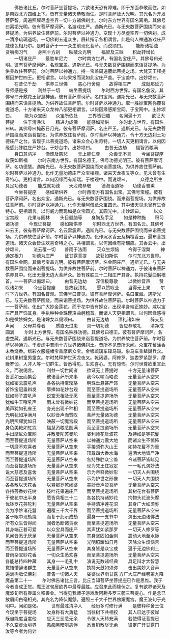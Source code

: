 <!-- { "loadSidebar": true } -->
　　佛告诸比丘。尔时菩萨坐菩提场。六欲诸天恐有障难。即于东面恭敬而住。如是南西北方四维上下。皆有无量诸天恭敬而住。是时菩萨放大光明。其光名为开发菩萨智。周遍照耀尽虚空界一切十方诸佛刹土。尔时东方世界有国名离垢。其佛号曰离垢光明。彼有菩萨摩诃萨。名游戏庄严。遇斯光已。与无央数菩萨围绕而来诣菩提场。为供养故住菩萨前。尔时菩萨以神通力。变现十方尽虚空界一切佛刹。成一清净琉璃道场。一切佛刹五道众生。展转指示各相谓言。此是何人神通游戏庄严威德色相乃尔。是时菩萨于一一众生前现化菩萨。而说颂曰。
　　能断诸垢浊　　贪嗔痴习气
　　身照十方刹　　映蔽众光明
　　福智及三昧　　积劫转增长
　　一切诸庄严　　最胜牟尼力
　　尔时南方世界。有国名宝庄严。其佛号曰光明。彼有菩萨摩诃萨。名现宝盖。遇斯光已。与无央数菩萨围绕而来诣菩提场。为供养故住菩萨前。尔时菩萨以神通力。持一宝盖周遍覆此菩提之场。大梵天王释提桓因护世四王。更相谓言。以何果报而现如此宝庄严盖。于宝盖中。出妙颂曰。
　　在昔亿千劫　　供养三世佛
　　慈心行舍施　　故得相庄严
　　成就那延力　　导师感是报
　　利益于一切　　端坐菩提场
　　尔时西方世界。有国名詹波。其佛号曰开敷花王智慧神通。彼有菩萨摩诃萨。名曰宝网。遇斯光已。与无央数菩萨围绕而来诣菩提场。为供养故住菩萨前。尔时菩萨以神通力。取一胜妙宝网弥覆菩提道场。十方诸来天众龙神八部更相谓言。以何因缘感斯宝网。于宝网中。出妙颂曰。
　　能为众宝因　　众宝所依处
　　三界皆归趣　　名闻遍十方
　　欲证大菩提　　住于清净法
　　精进力成佛　　能感如斯供
　　尔时北方世界。有国名曰转。其佛号曰掩蔽日月光。彼有菩萨摩诃萨。名庄严王。遇斯光已。与无央数菩萨围绕而来诣菩提场。为供养故住菩萨前。尔时菩萨以神通力。令十方无边刹土功德庄严之台。皆现于此菩提道场。诸来众会心生奇特。一切人天更相谓言。以何因缘感此殊胜庄严妙台。于妙台中。出妙颂曰。
　　由昔无边劫　　福智资粮满
　　身口意清净　　惭愧及慈悲
　　无上能仁尊　　众善无不具
　　今坐菩提座　　故获如斯福
　　尔时东南方世界。有国名德王。佛号功德光明王。彼有菩萨摩诃萨。名功德慧。遇斯光已。与无央数菩萨围绕而来诣菩提场。为供养故住菩萨前。尔时菩萨以神通力。化作无量功德庄严众宝楼观。诸来天龙夜叉等众。见未曾有生奇特心。更相谓言。以何因缘而有斯瑞。于楼观中。而说颂曰。
　　众德之所生　　具足功德者
　　能成就功德　　天龙咸恭敬
　　德海诣道场　　功德香普熏
　　今坐菩提座　　感如斯供养
　　尔时西南方有国名出宝。其佛号宝幢。彼有菩萨摩诃萨。名出众宝。遇斯光已。与无央数菩萨围绕。而来诣菩提场。为供养故住菩萨前。尔时菩萨以神通力。化作无量阿僧祇众宝圆光。其中诸天见未曾有生奇特心。更相谓言。以何威力而现如是众宝圆光。其圆光中。出妙颂曰。
　　以众宝宫殿　　花果与园林
　　头目髓脑等　　身胸及手足
　　如是种种施　　积习诸功德
　　今现证菩提　　感如斯供养
　　尔时西北方世界。有国名云。其佛号曰云王。彼有菩萨摩诃萨。名云雷震声。遇斯光已。与无央数菩萨围绕而来诣菩提场。为供养故住菩萨前。尔时菩萨以神通力。化作沉水香云及栴檀香云。遍布菩提道场。诸天众会皆生欢喜奇特之心。共相谓言。以何因缘有斯瑞应。其香云中。出妙颂曰。
　　法云覆一切　　普雨于法雨
　　灭众生烦恼　　令得于涅槃
　　神通定根力　　功德为庄严
　　证甘露菩提　　故获如斯供
　　尔时东北方世界。有国名金网。其佛号宝盖光明。彼有菩萨摩诃萨。名金网庄严。遇斯光已。与无央数菩萨围绕而来诣菩提场。为供养故住菩萨前。尔时菩萨以神通力。于彼诸来菩萨供养具中。化出无量无边大菩萨众。皆有殊胜三十二相庄严其身。执持花鬘曲躬稽首。一一菩萨以偈颂曰。
　　由昔无边劫　　深信极尊敬
　　以微妙音声　　赞叹诸如来
　　今坐菩提座　　是故我顶礼
　　愿以赞叹业　　当得无上果
　　尔时下方世界。有国名普观。其佛号曰普见。彼有菩萨摩诃萨。名曰宝藏。遇斯光已。与无央数菩萨围绕。而来诣菩提场。为供养故住菩萨前。尔时菩萨以神通力于一一菩萨前。化出广大妙金莲花。而于花中皆有婇女。出现半身端正姝妙。咸以宝庄严具严饰其身。手执种种金珠璎珞曲躬稽首。而诸人天更相谓言。以何因缘感得如是微妙婇女。是诸婇女以偈颂曰。
　　由昔无边劫　　顶礼诸如来
　　辟支及声闻　　父母并尊者
　　质直无过患　　具一切功德
　　皆应恭敬礼　　清净戒圆满
　　尔时上方世界。有国名殊胜功德。其佛号曰德王。彼有菩萨摩诃萨。名虚空藏。遇斯光已。与无央数菩萨围绕来诣菩提道场。为供养故住菩萨前。尔时菩萨以神通力。于虚虚中普雨十方世界诸佛刹土。昔所不见昔所未闻。众宝花鬘涂香末香烧香。缯彩衣服幢幡宝盖摩尼众宝。金银琉璃车磲马瑙。象马车乘辇舆兵众。花树果树童男童女。尔时梵释护世天龙夜叉。乾闼婆。阿修罗。迦娄罗紧那罗。摩睺罗伽。人非人等一切群生。皆悉得见。生欢喜心。无有惊怖。尔时世尊欲重宣此义。而说偈言。
　　利益一切世间者　　欲证无上菩提时
　　十方无量诸菩萨　　皆悉如云而集会
　　彼诸菩萨所来事　　我今以喻而略说
　　无量菩萨从空来　　犹如密云震吼声
　　各各执持宝璎珞　　明珠垂悬甚严饰
　　无量菩萨从空来　　首饰宝冠垂辫发
　　擎捧如花妙台观　　而至菩提道场所
　　无量菩萨从空来　　犹如师子震吼声
　　说空无相及无愿　　而至菩提道场所
　　无量菩萨从空来　　犹如牛王哮吼声
　　雨未曾有微妙花　　而至菩提道场所
　　无量菩萨从空来　　美声犹如孔雀王
　　身光出现千种相　　而至菩提道场所
　　无量菩萨从空来　　光明犹如净满月
　　以妙音声而赞叹　　菩萨无量诸功德
　　无量菩萨从空来　　光明照耀犹如日
　　映蔽一切魔宫殿　　而至菩提道场所
　　无量菩萨从空来　　身色美艳如虹霓
　　福慧资粮悉圆满　　而至菩提道场所
　　无量菩萨从空来　　手出摩尼众宝网
　　并散曼陀苏曼陀　　婆利师花詹波花
　　及持如是等花鬘　　而至菩提道场所
　　无量菩萨从空来　　以神通力震大地
　　而诸众生不惊怖　　一切靡不欢喜者
　　无量菩萨从空来　　手接须弥大山王
　　如持花鬘不为重　　而至菩提道场所
　　无量菩萨从空来　　顶戴四大香水海
　　遍洒大地皆严净　　而至菩提道场所
　　无量菩萨从空来　　各持殊胜众宝盖
　　令诸菩萨皆睹见　　而至菩提道场所
　　无量菩萨从空来　　现为梵王住寂定
　　一一毛孔演妙法　　说大慈悲及喜舍
　　无量菩萨从空来　　示为帝释微妙形
　　一切天人共围绕　　而至菩提道场所
　　无量菩萨从空来　　示为护世之形像
　　一切天人共围绕　　各各散以天花香
　　以紧那罗乾闼婆　　美妙音声赞菩萨
　　无量菩萨从空来　　各持芬香妙花树
　　枝叶花果遍庄严　　而至菩提道场所
　　其树花台有菩萨　　于彼花中出半身
　　悉皆具相三十二　　各各执持诸妙花
　　拘物头花波头摩　　优钵罗花芬陀利
　　无量菩萨从空来　　手持清净莲花沼
　　其身广大如须弥　　变为净妙诸花鬘
　　遍覆三千大千界　　而至菩提道场所
　　无量菩萨从空来　　各于眼中现劫烧
　　而复于此示成劫　　遍身一一支节中
　　演出无边诸佛法　　所有众生皆得闻
　　闻者悉断诸贪欲　　而至菩提道场所
　　无量菩萨从空来　　其身端正甚可爱
　　以众宝具而庄严　　其声犹如紧那罗
　　一切天人修罗等　　见闻皆悉无厌足
　　无量菩萨从空来　　其身坚固如金刚
　　震动大地至水际　　而至菩提道场所
　　无量菩萨从空来　　光明照耀如日月
　　灭除众生烦恼苦　　而至菩提道场所
　　无量菩萨从空来　　其身皆是众宝成
　　遍于无边佛刹土　　普雨杂宝妙花香
　　一切众生悉欢喜　　而至菩提道场所
　　无量菩萨从空来　　各能总持四种藏
　　其身一一毛孔中　　演说无数诸经典
　　具足辩才大智慧　　觉悟惛醉诸群生
　　无量菩萨从空来　　执持天鼓如须弥
　　击出美妙大音声　　遍满拘胝亿佛刹
　　普告一切诸人天　　娑婆世界雨甘露
方广大庄严经卷第九降魔品第二十一
　　尔时佛告诸比丘言。比丘当知菩萨坐菩提座已作是思惟。我于今者当成正觉。魔王波旬居欲界中最尊最胜。应召来此而降伏之。复有欲界诸天及魔波旬所有眷属久积善业。当得见我师子游戏发阿耨多罗三藐三菩提心。作是念已放眉间白毫相光。其光名为降伏魔怨。遍照三千大千世界傍耀魔宫。魔王波旬于光明中。闻如是偈。
　　世有最胜清净人　　经历多时修行满
　　是彼释种舍王位　　今现坐于菩提场
　　汝身称有大勇猛　　当往树下共相挍
　　其人已达于彼岸　　既自能度当度他
　　应灭三恶悉无余　　令彼人天转充满
　　若使得证菩提已　　不久空虚汝境界
　　愚痴黑暗嗔恚伴　　悉当销散尽无余
　　彼定广开甘露门　　汝等今者为何计
